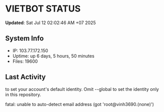 # VIETBOT STATUS
**Updated**: Sat Jul 12 02:02:46 AM +07 2025

## System Info
- IP: 103.77.172.150
- Uptime: up 6 days, 5 hours, 50 minutes
- Files: 19600

## Last Activity

to set your account's default identity.
Omit --global to set the identity only in this repository.

fatal: unable to auto-detect email address (got 'root@vinh3690.(none)')
